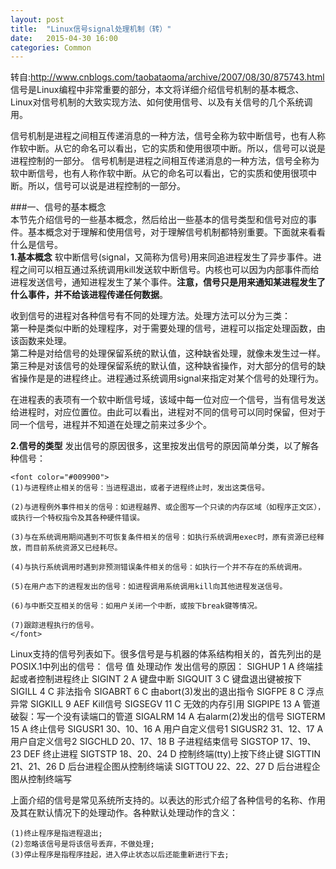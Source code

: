 ```yaml
---
layout: post
title:  "Linux信号signal处理机制（转）"
date:   2015-04-30 16:00
categories: Common
---
```

转自:http://www.cnblogs.com/taobataoma/archive/2007/08/30/875743.html
信号是Linux编程中非常重要的部分，本文将详细介绍信号机制的基本概念、Linux对信号机制的大致实现方法、如何使用信号、以及有关信号的几个系统调用。

信号机制是进程之间相互传递消息的一种方法，信号全称为软中断信号，也有人称作软中断。从它的命名可以看出，它的实质和使用很项中断。所以，信号可以说是进程控制的一部分。
信号机制是进程之间相互传递消息的一种方法，信号全称为软中断信号，也有人称作软中断。从它的命名可以看出，它的实质和使用很项中断。所以，信号可以说是进程控制的一部分。

###一、信号的基本概念  
本节先介绍信号的一些基本概念，然后给出一些基本的信号类型和信号对应的事件。基本概念对于理解和使用信号，对于理解信号机制都特别重要。下面就来看看什么是信号。  
**1.基本概念**
软中断信号(signal，又简称为信号)用来同追进程发生了异步事件。进程之间可以相互通过系统调用kill发送软中断信号。内核也可以因为内部事件而给进程发送信号，通知进程发生了某个事件。**注意，信号只是用来通知某进程发生了什么事件，并不给该进程传递任何数据**。  

收到信号的进程对各种信号有不同的处理方法。处理方法可以分为三类：  
第一种是类似中断的处理程序，对于需要处理的信号，进程可以指定处理函数，由该函数来处理。  
第二种是对给信号的处理保留系统的默认值，这种缺省处理，就像未发生过一样。  
第三种是对该信号的处理保留系统的默认值，这种缺省操作，对大部分的信号的缺省操作是是的进程终止。进程通过系统调用signal来指定对某个信号的处理行为。  

在进程表的表项有一个软中断信号域，该域中每一位对应一个信号，当有信号发送给进程时，对应位置位。由此可以看出，进程对不同的信号可以同时保留，但对于同一个信号，进程并不知道在处理之前来过多少个。

**2.信号的类型**
发出信号的原因很多，这里按发出信号的原因简单分类，以了解各种信号：

```
<font color="#009900">  
(1)与进程终止相关的信号：当进程退出，或者子进程终止时，发出这类信号。

(2)与进程例外事件相关的信号：如进程越界、或企图写一个只读的内存区域（如程序正文区），或执行一个特权指令及其各种硬件错误。

(3)与在系统调用期间遇到不可恢复条件相关的信号：如执行系统调用exec时，原有资源已经释放，而目前系统资源又已经耗尽。

(4)与执行系统调用时遇到非预测错误条件相关的信号：如执行一个并不存在的系统调用。

(5)在用户态下的进程发出的信号：如进程调用系统调用kill向其他进程发送信号。

(6)与中断交互相关的信号：如用户关闭一个中断，或按下break键等情况。

(7)跟踪进程执行的信号。
</font>
```

Linux支持的信号列表如下。很多信号是与机器的体系结构相关的，首先列出的是POSIX.1中列出的信号：
信号 	值 		处理动作 		发出信号的原因：
SIGHUP 	1 			A 			终端挂起或者控制进程终止
SIGINT 	2 			A 			键盘中断
SIGQUIT 3 			C 			键盘退出键被按下
SIGILL 	4 			C 			非法指令
SIGABRT 6 			C 			由abort(3)发出的退出指令
SIGFPE	8			C			浮点异常
SIGKILL	9			AEF			Kill信号
SIGSEGV	11			C			无效的内存引用
SIGPIPE	13			A			管道破裂：写一个没有读端口的管道
SIGALRM 14			A			右alarm(2)发出的信号
SIGTERM	15			A			终止信号
SIGUSR1 30、10、16	A			用户自定义信号1
SIGUSR2 31、12、17	A			用户自定义信号2
SIGCHLD	20、17、18	B			子进程结束信号
SIGSTOP	17、19、23	DEF			终止进程
SIGTSTP	18、20、24	D			控制终端(tty)上按下终止键
SIGTTIN 21、21、26	D 			后台进程企图从控制终端读 
SIGTTOU 22、22、27	D 			后台进程企图从控制终端写 

上面介绍的信号是常见系统所支持的。以表达的形式介绍了各种信号的名称、作用及其在默认情况下的处理动作。各种默认处理动作的含义：

```
(1)终止程序是指进程退出;
(2)忽略该信号是将该信号丢弃，不做处理;
(3)停止程序是指程序挂起，进入停止状态以后还能重新进行下去;
```















